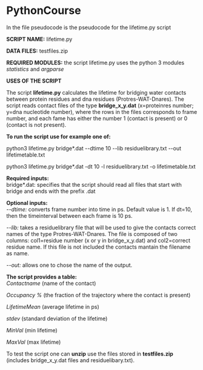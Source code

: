 # PythonCourse

In the file pseudocode is the pseudocode for the lifetime.py script

**SCRIPT NAME:** lifetime.py

**DATA FILES:** testfiles.zip

**REQUIRED MODULES:** the script lifetime.py uses the python 3 modules *statistics* and *argparse*

**USES OF THE SCRIPT**

The script **lifetime.py** calculates the lifetime for bridging water contacts between protein residues and dna residues (Protres-WAT-Dnares).
The script reads contact files of the type **bridge_x_y.dat** (x=proteinres number; y=dna nucleotide number), where the rows in the files corresponds to frame number, and each fame has either the number 1 (contact is present) or 0 (contact is not present).

**To run the script use for example one of:**

python3 lifetime.py bridge*.dat --dtime 10 --lib residuelibrary.txt --out lifetimetable.txt

python3 lifetime.py bridge*.dat -dt 10 -l residuelibrary.txt -o lifetimetable.txt

**Required inputs:**<br/>
bridge*.dat: specifies that the script should read all files that start with bridge and ends with the prefix .dat

**Optional inputs:**<br/>
*--dtime:* converts frame number into time in ps. Default value is 1. If dt=10, then the timeinterval between each frame is 10 ps.


*--lib:* takes a residuelibrary file that will be used to give the contacts correct names of the type Protres-WAT-Dnares. The file is composed of two columns: col1=residue number (x or y in bridge_x_y.dat) and col2=correct residue name. If this file is not included the contacts mantain the filename as name.


*--out:* allows one to chose the name of the output.

**The script provides a table:**<br/>
*Contactname* (name of the contact)

*Occupancy %* (the fraction of the trajectory where the contact is present)

*LifetimeMean* (average lifetime in ps)

*stdev* (standard deviation of the lifetime)

*MinVal* (min lifetime) 

*MaxVal* (max lifetime)


To test the script one can **unzip** use the files stored in **testfiles.zip** (includes bridge_x_y.dat files and residuelibary.txt).
